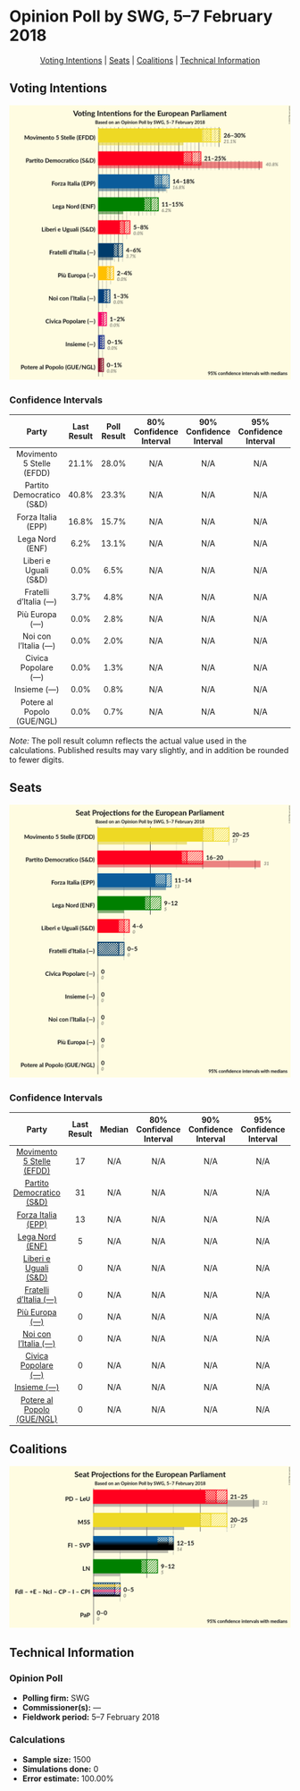# Opinion Poll by SWG, 5–7 February 2018

<p align="center"><a href="#voting-intentions">Voting Intentions</a> | <a href="#seats">Seats</a> | <a href="#coalitions">Coalitions</a> | <a href="#technical-information">Technical Information</a></p>

## Voting Intentions

![Graph with voting intentions not yet produced](2018-02-07-SWG.png "Voting Intentions")

### Confidence Intervals

| Party | Last Result | Poll Result | 80% Confidence Interval | 90% Confidence Interval | 95% Confidence Interval | 99% Confidence Interval |
|:-----:|:-----------:|:-----------:|:-----------------------:|:-----------------------:|:-----------------------:|:-----------------------:|
| Movimento 5 Stelle (EFDD) | 21.1% | 28.0% | N/A |N/A |N/A |N/A |
| Partito Democratico (S&D) | 40.8% | 23.3% | N/A |N/A |N/A |N/A |
| Forza Italia (EPP) | 16.8% | 15.7% | N/A |N/A |N/A |N/A |
| Lega Nord (ENF) | 6.2% | 13.1% | N/A |N/A |N/A |N/A |
| Liberi e Uguali (S&D) | 0.0% | 6.5% | N/A |N/A |N/A |N/A |
| Fratelli d’Italia (—) | 3.7% | 4.8% | N/A |N/A |N/A |N/A |
| Più Europa (—) | 0.0% | 2.8% | N/A |N/A |N/A |N/A |
| Noi con l’Italia (—) | 0.0% | 2.0% | N/A |N/A |N/A |N/A |
| Civica Popolare (—) | 0.0% | 1.3% | N/A |N/A |N/A |N/A |
| Insieme (—) | 0.0% | 0.8% | N/A |N/A |N/A |N/A |
| Potere al Popolo (GUE/NGL) | 0.0% | 0.7% | N/A |N/A |N/A |N/A |

*Note:* The poll result column reflects the actual value used in the calculations. Published results may vary slightly, and in addition be rounded to fewer digits.

## Seats

![Graph with seats not yet produced](2018-02-07-SWG-seats.png "Seats")

### Confidence Intervals

| Party | Last Result | Median | 80% Confidence Interval | 90% Confidence Interval | 95% Confidence Interval | 99% Confidence Interval |
|:-----:|:-----------:|:------:|:-----------------------:|:-----------------------:|:-----------------------:|:-----------------------:|
| <a href="#movimento-5-stelle-(efdd)">Movimento 5 Stelle (EFDD)</a> | 17 | N/A | N/A |N/A |N/A |N/A |
| <a href="#partito-democratico-(s&d)">Partito Democratico (S&D)</a> | 31 | N/A | N/A |N/A |N/A |N/A |
| <a href="#forza-italia-(epp)">Forza Italia (EPP)</a> | 13 | N/A | N/A |N/A |N/A |N/A |
| <a href="#lega-nord-(enf)">Lega Nord (ENF)</a> | 5 | N/A | N/A |N/A |N/A |N/A |
| <a href="#liberi-e-uguali-(s&d)">Liberi e Uguali (S&D)</a> | 0 | N/A | N/A |N/A |N/A |N/A |
| <a href="#fratelli-d’italia-(—)">Fratelli d’Italia (—)</a> | 0 | N/A | N/A |N/A |N/A |N/A |
| <a href="#più-europa-(—)">Più Europa (—)</a> | 0 | N/A | N/A |N/A |N/A |N/A |
| <a href="#noi-con-l’italia-(—)">Noi con l’Italia (—)</a> | 0 | N/A | N/A |N/A |N/A |N/A |
| <a href="#civica-popolare-(—)">Civica Popolare (—)</a> | 0 | N/A | N/A |N/A |N/A |N/A |
| <a href="#insieme-(—)">Insieme (—)</a> | 0 | N/A | N/A |N/A |N/A |N/A |
| <a href="#potere-al-popolo-(gue/ngl)">Potere al Popolo (GUE/NGL)</a> | 0 | N/A | N/A |N/A |N/A |N/A |


## Coalitions

![Graph with coalitions seats not yet produced](2018-02-07-SWG-coalitions-seats.png "Coalitions Seats")


## Technical Information

### Opinion Poll

+ **Polling firm:** SWG
+ **Commissioner(s):** —
+ **Fieldwork period:** 5–7 February 2018

### Calculations

+ **Sample size:** 1500
+ **Simulations done:** 0
+ **Error estimate:** 100.00%

